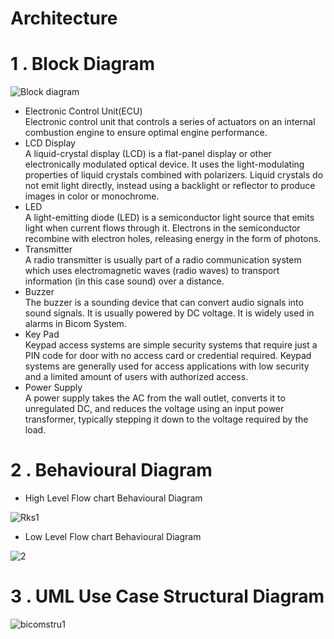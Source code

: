 # Architecture
# 1 . Block Diagram



 ![Block diagram](https://user-images.githubusercontent.com/55775183/157879751-45b1ef41-d842-4bf4-baba-526e34860a17.png)
 - Electronic Control Unit(ECU)         
    Electronic control unit that controls a series of actuators on an internal combustion engine to ensure optimal engine performance.
 - LCD Display  
   A liquid-crystal display (LCD) is a flat-panel display or other electronically modulated optical device.
   It uses the light-modulating properties of liquid crystals combined with polarizers. Liquid crystals do not emit light directly, instead using a backlight or reflector to      produce images in color or monochrome.
- LED  
   A light-emitting diode (LED) is a semiconductor light source that emits light when current flows through it. 
   Electrons in the semiconductor recombine with electron holes, releasing energy in the form of photons.
- Transmitter                 
   A radio transmitter is usually part of a radio communication system which uses electromagnetic waves (radio waves) to transport information (in this case sound) over a         distance.
- Buzzer                 
  The buzzer is a sounding device that can convert audio signals into sound signals. It is usually powered by DC voltage. It is widely used in alarms in Bicom System.
- Key Pad                                                
  Keypad access systems are simple security systems that require just a PIN code for door with no access card or credential required. Keypad systems are generally   used for     access applications with low security and a limited amount of users with authorized access.
- Power Supply           
  A power supply takes the AC from the wall outlet, converts it to unregulated DC, and reduces the voltage using an input power transformer, typically stepping it down to the     voltage required by the load.
 
 
 
 
 
 # 2 . Behavioural Diagram
- High Level Flow chart Behavioural Diagram






![Rks1](https://user-images.githubusercontent.com/55775183/157886509-ff306ee9-4fbf-4486-a9d0-a05170872484.png)



- Low Level Flow chart Behavioural Diagram






![2](https://user-images.githubusercontent.com/55775183/157886584-1c88f8d0-4d59-4a9d-9c7d-1bcbe9a20d1c.png)




# 3 . UML Use Case Structural Diagram

![bicomstru1](https://user-images.githubusercontent.com/55775183/157886677-dfd01d3e-f8b3-4110-9c96-b91115dbac54.png)

